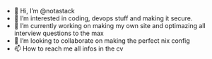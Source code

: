 - 👋 Hi, I’m @notastack
- 👀 I’m interested in coding, devops stuff and making it secure.
- 🌱 I’m currently working on making my own site and optimazing all interview questions to the max
- 💞️ I’m looking to collaborate on making the perfect nix config
- 📫 How to reach me all infos in the cv

<!---
notastack/notastack is a ✨ special ✨ repository because its `README.md` (this file) appears on your GitHub profile.
You can click the Preview link to take a look at your changes.
--->
